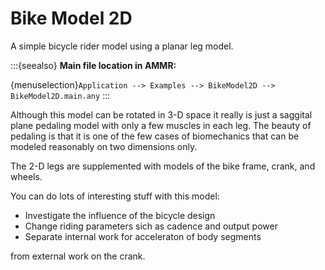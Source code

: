 # Bike Model 2D

A simple bicycle rider model using a planar
leg model.



:::{seealso}
**Main file location in AMMR:**

{menuselection}`Application --> Examples --> BikeModel2D --> BikeModel2D.main.any`
:::

Although this model can be rotated in 3-D space it really is just a saggital
plane pedaling model with only a few muscles in each leg. The beauty of
pedaling is that it is one of the few cases of biomechanics that can be modeled
reasonably on two dimensions only.

The 2-D legs are supplemented with models of the bike frame, crank, and
wheels.

You can do lots of interesting stuff with this model:

- Investigate the influence of the bicycle design
- Change riding parameters sich as cadence and output power
- Separate internal work for acceleraton of body segments

from external work on the crank.
